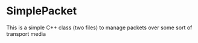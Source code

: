 # SimplePacket
This is a simple C++ class (two files) to manage packets over some sort of transport media
